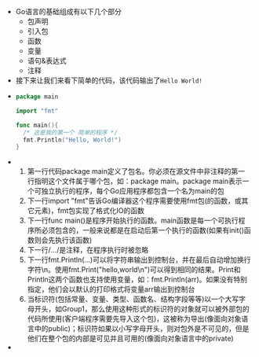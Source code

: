 - Go语言的基础组成有以下几个部分
	- 包声明
	- 引入包
	- 函数
	- 变量
	- 语句&表达式
	- 注释
- 接下来让我们来看下简单的代码，该代码输出了`Hello World!`
- ```go
  package main
  
  import "fmt"
  
  func main(){
    /* 这是我的第一个 简单的程序 */
    fmt.Println("Hello, World!")
  }
  ```
- 1. 第一行代码package main定义了包名。你必须在源文件中非注释的第一行指明这个文件属于哪个包，如：package main。package main表示一个可独立执行的程序，每个Go应用程序都包含一个名为main的包
  2. 下一行import "fmt"告诉Go编译器这个程序需要使用fmt包(的函数，或其它元素)，fmt包实现了格式化IO的函数
  3. 下一行func main()是程序开始执行的函数。main函数是每一个可执行程序所必须包含的，一般来说都是在启动后第一个执行的函数(如果有init()函数则会先执行该函数)
  4. 下一行/*...*/是注释，在程序执行时被忽略
  5. 下一行fmt.Println(...)可以将字符串输出到控制台，并在最后自动增加换行字符\n。使用fmt.Print("hello,world\n")可以得到相同的结果。Print和Println这两个函数也支持使用变量，如：fmt.Println(arr)。如果没有特别指定，他们会以默认的打印格式将变量arr输出到控制台
  6. 当标识符(包括常量、变量、类型、函数名、结构字段等等)以一个大写字母开头，如Group1，那么使用这种形式的标识符的对象就可以被外部包的代码所使用(客户端程序需要先导入这个包)，这被称为导出(像面向对象语言中的public)；标识符如果以小写字母开头，则对包外是不可见的，但是他们在整个包的内部是可见并且可用的(像面向对象语言中的private)
-